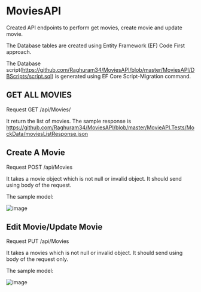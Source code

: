 # MoviesAPI
Created API endpoints to perform get movies, create movie and update movie.

The Database tables are created using Entity Framework (EF) Code First approach.

The Database script(https://github.com/Raghuram34/MoviesAPI/blob/master/MoviesAPI/DBScripts/script.sql) is generated using EF Core Script-Migration command.

## GET ALL MOVIES
Request GET /api/Movies/

It return the list of movies. The sample response is https://github.com/Raghuram34/MoviesAPI/blob/master/MovieAPI.Tests/MockData/moviesListResponse.json

## Create A Movie
Request POST /api/Movies

It takes a movie object which is not null or invalid object. It should send using body of the request. 

The sample model:

![image](https://user-images.githubusercontent.com/54551516/159462839-8282408f-f957-4c11-ac7e-3216a480af9b.png)

## Edit Movie/Update Movie
Request PUT /api/Movies

It takes a movies which is not null or invalid object. It should send using body of the request only.

The sample model:

![image](https://user-images.githubusercontent.com/54551516/159463492-339b3433-050f-43f6-b3ac-ad0fa47b9527.png)

